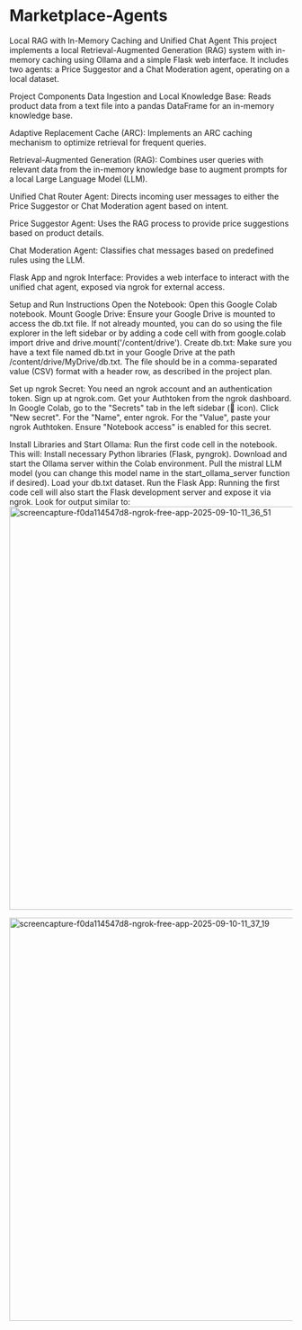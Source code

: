# Marketplace-Agents

Local RAG with In-Memory Caching and Unified Chat Agent
This project implements a local Retrieval-Augmented Generation (RAG) system with in-memory caching using Ollama and a simple Flask web interface. It includes two agents: a Price Suggestor and a Chat Moderation agent, operating on a local dataset.

Project Components
Data Ingestion and Local Knowledge Base: Reads product data from a text file into a pandas DataFrame for an in-memory knowledge base.

Adaptive Replacement Cache (ARC): Implements an ARC caching mechanism to optimize retrieval for frequent queries.

Retrieval-Augmented Generation (RAG): Combines user queries with relevant data from the in-memory knowledge base to augment prompts for a local Large Language Model (LLM).

Unified Chat Router Agent: Directs incoming user messages to either the Price Suggestor or Chat Moderation agent based on intent.

Price Suggestor Agent: Uses the RAG process to provide price suggestions based on product details.

Chat Moderation Agent: Classifies chat messages based on predefined rules using the LLM.

Flask App and ngrok Interface: Provides a web interface to interact with the unified chat agent, exposed via ngrok for external access.


Setup and Run Instructions
Open the Notebook: Open this Google Colab notebook.
Mount Google Drive: Ensure your Google Drive is mounted to access the db.txt file. If not already mounted, you can do so using the file explorer in the left sidebar or by adding a code cell with from google.colab import drive and drive.mount('/content/drive').
Create db.txt: Make sure you have a text file named db.txt in your Google Drive at the path /content/drive/MyDrive/db.txt. The file should be in a comma-separated value (CSV) format with a header row, as described in the project plan.


Set up ngrok Secret:
You need an ngrok account and an authentication token. Sign up at ngrok.com.
Get your Authtoken from the ngrok dashboard.
In Google Colab, go to the "Secrets" tab in the left sidebar (🔑 icon).
Click "New secret".
For the "Name", enter ngrok.
For the "Value", paste your ngrok Authtoken.
Ensure "Notebook access" is enabled for this secret.


Install Libraries and Start Ollama: Run the first code cell in the notebook. This will:
Install necessary Python libraries (Flask, pyngrok).
Download and start the Ollama server within the Colab environment.
Pull the mistral LLM model (you can change this model name in the start_ollama_server function if desired).
Load your db.txt dataset.
Run the Flask App: Running the first code cell will also start the Flask development server and expose it via ngrok. Look for output similar to:
<img width="1366" height="717" alt="screencapture-f0da114547d8-ngrok-free-app-2025-09-10-11_36_51" src="https://github.com/user-attachments/assets/de7b4316-757a-4201-83ae-e39ec8578d53" />

<img width="1366" height="717" alt="screencapture-f0da114547d8-ngrok-free-app-2025-09-10-11_37_19" src="https://github.com/user-attachments/assets/263a2c14-8a10-48b0-ae42-b353b2d4dcae" />
